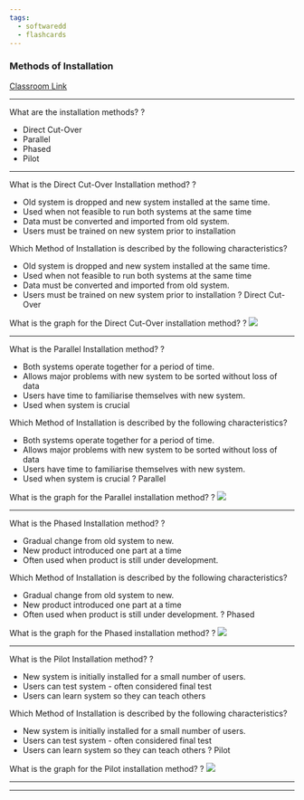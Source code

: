 ```yaml
---
tags:
  - softwaredd
  - flashcards
---
```


### Methods of Installation

[Classroom Link](https://docs.google.com/presentation/d/1qeIRqd4xl1zZ5Zi0GvMDk0ECkHv1KPEgC2MyWCcHNwU/edit#slide=id.p1)
___
What are the installation methods?
?
- Direct Cut-Over
- Parallel
- Phased
- Pilot 

___
What is the Direct Cut-Over Installation method?
?
- Old system is dropped and new system installed at the same time.
- Used when not feasible to run both systems at the same time
- Data must be converted and imported from old system.
- Users must be trained on new system prior to installation 

Which Method of Installation is described by the following characteristics?
- Old system is dropped and new system installed at the same time.
- Used when not feasible to run both systems at the same time
- Data must be converted and imported from old system.
- Users must be trained on new system prior to installation
?
Direct Cut-Over 

What is the graph for the Direct Cut-Over installation method?
?
![](https://i.imgur.com/BkmwE5w.png)



___
What is the Parallel Installation method?
?
- Both systems operate together for a period of time.
- Allows major problems with new system to be sorted without loss of data
- Users have time to familiarise themselves with new system.
- Used when system is crucial 

Which Method of Installation is described by the following characteristics?
- Both systems operate together for a period of time.
- Allows major problems with new system to be sorted without loss of data
- Users have time to familiarise themselves with new system.
- Used when system is crucial
?
Parallel 

What is the graph for the Parallel installation method?
?
![](https://i.imgur.com/0jnUs6c.png)


___
What is the Phased Installation method?
?
- Gradual change from old system to new.
- New product introduced one part at a time
- Often used when product is still under development. 

Which Method of Installation is described by the following characteristics?
- Gradual change from old system to new.
- New product introduced one part at a time
- Often used when product is still under development.
?
Phased 

What is the graph for the Phased installation method?
?
![](https://i.imgur.com/5Gp2htb.png)



___
What is the Pilot Installation method?
?
- New system is initially installed for a small number of users.
- Users can test system - often considered final test
- Users can learn system so they can teach others 

Which Method of Installation is described by the following characteristics?
- New system is initially installed for a small number of users.
- Users can test system - often considered final test
- Users can learn system so they can teach others
?
Pilot 

What is the graph for the Pilot installation method?
?
![](https://i.imgur.com/MvmPBhS.png)



___

___